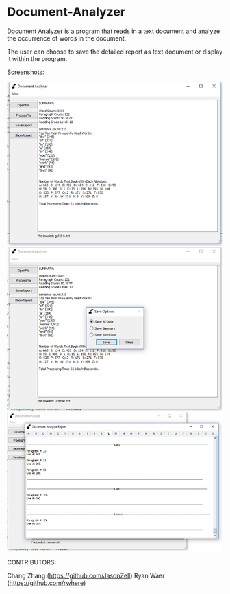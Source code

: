 # Document-Analyzer
Document Analyzer is a program that reads in a text document and analyze the occurrence of words in the document.

The user can choose to save the detailed report as text document or display it within the program.

Screenshots:


![Screenshot](https://raw.githubusercontent.com/JasonZell/Document-Analyzer/master/exampleScreenshot/Screenshot.png)
![saveScreenshot](https://raw.githubusercontent.com/JasonZell/Document-Analyzer/master/exampleScreenshot/saveoptions.png)
![ShowScreenshot](https://raw.githubusercontent.com/JasonZell/Document-Analyzer/master/exampleScreenshot/showreportScreenshot.png)



CONTRIBUTORS: 

Chang Zhang (https://github.com/JasonZell)
Ryan Waer (https://github.com/rwhere) 
